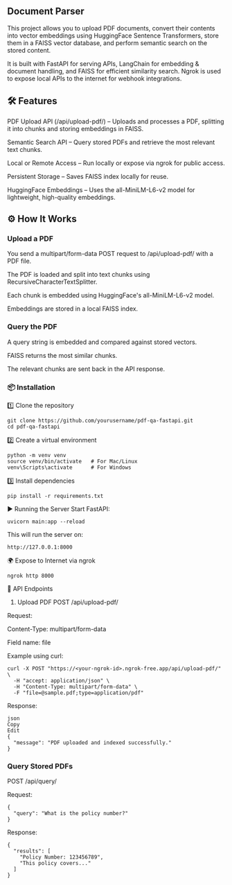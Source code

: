 ## Document Parser
This project allows you to upload PDF documents, convert their contents into vector embeddings using HuggingFace Sentence Transformers, store them in a FAISS vector database, and perform semantic search on the stored content.

It is built with FastAPI for serving APIs, LangChain for embedding & document handling, and FAISS for efficient similarity search.
Ngrok is used to expose local APIs to the internet for webhook integrations.

## 🛠️ Features ###
PDF Upload API (/api/upload-pdf/) – Uploads and processes a PDF, splitting it into chunks and storing embeddings in FAISS.

Semantic Search API – Query stored PDFs and retrieve the most relevant text chunks.

Local or Remote Access – Run locally or expose via ngrok for public access.

Persistent Storage – Saves FAISS index locally for reuse.

HuggingFace Embeddings – Uses the all-MiniLM-L6-v2 model for lightweight, high-quality embeddings.

## ⚙️ How It Works
###  Upload a PDF

You send a multipart/form-data POST request to /api/upload-pdf/ with a PDF file.

The PDF is loaded and split into text chunks using RecursiveCharacterTextSplitter.

Each chunk is embedded using HuggingFace's all-MiniLM-L6-v2 model.

Embeddings are stored in a local FAISS index.

### Query the PDF

A query string is embedded and compared against stored vectors.

FAISS returns the most similar chunks.

The relevant chunks are sent back in the API response.

### 📦 Installation
1️⃣ Clone the repository
```
git clone https://github.com/yourusername/pdf-qa-fastapi.git
cd pdf-qa-fastapi
```
2️⃣ Create a virtual environment
```
python -m venv venv
source venv/bin/activate   # For Mac/Linux
venv\Scripts\activate      # For Windows
```
3️⃣ Install dependencies
```
pip install -r requirements.txt
```
▶️ Running the Server
Start FastAPI:
```
uvicorn main:app --reload
```
This will run the server on:
```
http://127.0.0.1:8000
```
🌍 Expose to Internet via ngrok
```
ngrok http 8000
```
📡 API Endpoints
1. Upload PDF
POST /api/upload-pdf/

Request:

Content-Type: multipart/form-data

Field name: file

Example using curl:
```
curl -X POST "https://<your-ngrok-id>.ngrok-free.app/api/upload-pdf/" \
  -H "accept: application/json" \
  -H "Content-Type: multipart/form-data" \
  -F "file=@sample.pdf;type=application/pdf"
```
Response:
```
json
Copy
Edit
{
  "message": "PDF uploaded and indexed successfully."
}
```
### Query Stored PDFs
POST /api/query/

Request:

```
{
  "query": "What is the policy number?"
}
```
Response:
```
{
  "results": [
    "Policy Number: 123456789",
    "This policy covers..."
  ]
}
```
